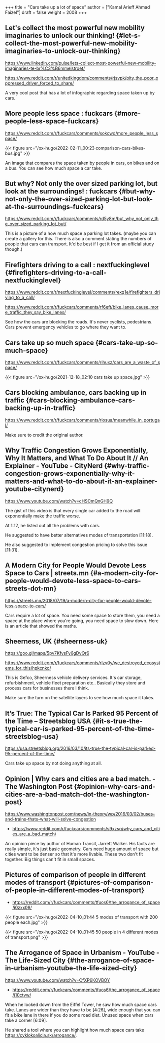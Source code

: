 +++
title = "Cars take up a lot of space"
author = ["Kamal Arieff Ahmad Faizel"]
draft = false
weight = 2008
+++

## Let's collect the most powerful new mobility imaginaries to unlock our thinking! {#let-s-collect-the-most-powerful-new-mobility-imaginaries-to-unlock-our-thinking}

<https://www.linkedin.com/pulse/lets-collect-most-powerful-new-mobility-imaginaries-te-br%C3%B6mmelstroet/>

<https://www.reddit.com/r/unitedkingdom/comments/rjsvpk/pity_the_poor_oppressed_driver_forced_to_share/>

A very cool post that has a lot of infographic regarding space taken up by cars.


## More people less space : fuckcars {#more-people-less-space-fuckcars}

<https://www.reddit.com/r/fuckcars/comments/sokcwd/more_people_less_space/>

{{< figure src="/ox-hugo/2022-02-11_00:23 comparison-cars-bikes-bus.jpg" >}}

An image that compares the space taken by people in cars, on bikes and on a bus. You can see how much space a car take.


## But why? Not only the over sized parking lot, but look at the surroundings! : fuckcars {#but-why-not-only-the-over-sized-parking-lot-but-look-at-the-surroundings-fuckcars}

<https://www.reddit.com/r/fuckcars/comments/rd5y8m/but_why_not_only_the_over_sized_parking_lot_but/>

This is a picture of a how much space a parking lot takes. (maybe you can create a gallery for this. There is also a comment stating the numbers of people that cars can transport. It'd be best if I get it from an official study though.)


## Firefighters driving to a call : nextfuckinglevel {#firefighters-driving-to-a-call-nextfuckinglevel}

<https://www.reddit.com/r/nextfuckinglevel/comments/rexq1e/firefighters_driving_to_a_call/>

<https://www.reddit.com/r/fuckcars/comments/rf6eft/bike_lanes_cause_more_traffic_they_say_bike_lanes/>

See how the cars are blocking the roads. It's never cyclists, pedestrians. Cars prevent emergency vehicles to go where they want to.


## Cars take up so much space {#cars-take-up-so-much-space}

<https://www.reddit.com/r/fuckcars/comments/rihuxz/cars_are_a_waste_of_space/>

{{< figure src="/ox-hugo/2021-12-18_02:10 cars take up space.jpg" >}}


## Cars blocking ambulance, cars backing up in traffic {#cars-blocking-ambulance-cars-backing-up-in-traffic}

<https://www.reddit.com/r/fuckcars/comments/riosua/meanwhile_in_portugal/>

Make sure to credit the original author.


## Why Traffic Congestion Grows Exponentially, Why It Matters, and What To Do About It // An Explainer - YouTube - CityNerd {#why-traffic-congestion-grows-exponentially-why-it-matters-and-what-to-do-about-it-an-explainer-youtube-citynerd}

<https://www.youtube.com/watch?v=cHSCmQnGH9Q>

The gist of this video is that every single car added to the road will exponentially make the traffic worse.

At 1:12, he listed out all the problems with cars.

He suggested to have better alternatives modes of transportation [11:18].

He also suggested to implement congestion pricing to solve this issue [11:31].


## A Modern City for People Would Devote Less Space to Cars | streets.mn {#a-modern-city-for-people-would-devote-less-space-to-cars-streets-dot-mn}

<https://streets.mn/2018/07/19/a-modern-city-for-people-would-devote-less-space-to-cars/>

Cars require a lot of space. You need some space to store them, you need a space at the place where you're going, you need space to slow down. Here is an article that showed the maths.


## Sheerness, UK {#sheerness-uk}

<https://goo.gl/maps/5pv7KfvsFy6gDvQr6>

<https://www.reddit.com/r/fuckcars/comments/rlzv0y/we_destroyed_ecosystems_for_this/hpkcnko/>

This is Gefco, Sheerness vehicle delivery services. It's car storage, refurbishment, vehicle fleet preparation etc.. Basically they store and process cars for businesses there I think.

Make sure the turn on the satellite layers to see how much space it takes.


## It’s True: The Typical Car Is Parked 95 Percent of the Time – Streetsblog USA {#it-s-true-the-typical-car-is-parked-95-percent-of-the-time-streetsblog-usa}

<https://usa.streetsblog.org/2016/03/10/its-true-the-typical-car-is-parked-95-percent-of-the-time/>

Cars take up space by not doing anything at all.


## Opinion | Why cars and cities are a bad match. - The Washington Post {#opinion-why-cars-and-cities-are-a-bad-match-dot-the-washington-post}

<https://www.washingtonpost.com/news/in-theory/wp/2016/03/02/buses-and-trains-thats-what-will-solve-congestion>

-   <https://www.reddit.com/r/fuckcars/comments/s9xzsq/why_cars_and_cities_are_a_bad_match/>

An opinion piece by author of Human Transit, Jarrett Walker. His facts are really simple, it's just basic geometry. Cars need huge amount of space but cities want to be denser so that it's more livable. These two don't fit together. Big things can't fit in small spaces.


## Pictures of comparison of people in different modes of transport {#pictures-of-comparison-of-people-in-different-modes-of-transport}

-   <https://reddit.com/r/fuckcars/comments/tfuos6/the_arrogance_of_space/i0zxx09/>

{{< figure src="/ox-hugo/2022-04-10_01:44 5 modes of transport with 200 people each.jpg" >}}

{{< figure src="/ox-hugo/2022-04-10_01:45 50 people in 4 different modes of transport.png" >}}


## The Arrogance of Space in Urbanism - YouTube - The Life-Sized City {#the-arrogance-of-space-in-urbanism-youtube-the-life-sized-city}

<https://www.youtube.com/watch?v=CfXP6KOVBOY>

-   <https://reddit.com/r/fuckcars/comments/tfuos6/the_arrogance_of_space/i10ctvw/>

When he looked down from the Eiffel Tower, he saw how much space cars take. Lanes are wider than they have to be [4:26], wide enough that you can fit a bike lane in there if you do some road diet. Unused space when cars take a corner [6:09].

He shared a tool where you can highlight how much space cars take <https://cyklokoalicia.sk/arrogance/>.
